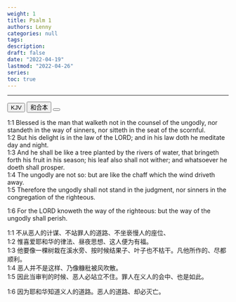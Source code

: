 ```yaml
---
weight: 1
title: Psalm 1
authors: Lenny
categories: null
tags: 
description: 
draft: false
date: "2022-04-19"
lastmod: "2022-04-26"
series:
toc: true
---
```


<!--more-->
---

<!-- Tab links -->

<div class="tab">
  <button class="tablinks active" onclick="tablabel(event, 'english')">KJV</button>
  <button class="tablinks" onclick="tablabel(event, 'chinese')">和合本</button>
  <button class="tablinks" onclick="tablabel(event, 'note')"></button>
</div>

<!-- Tab content -->
<div id="english" class="tabcontent" style="display:block">

1:1 Blessed is the man that walketh not in the counsel of the ungodly, nor standeth in the way of sinners, nor sitteth in the seat of the scornful.  
1:2 But his delight is in the law of the LORD; and in his law doth he meditate day and night.  
1:3 And he shall be like a tree planted by the rivers of water, that bringeth forth his fruit in his season; his leaf also shall not wither; and whatsoever he doeth shall prosper.  
1:4 The ungodly are not so: but are like the chaff which the wind driveth away.  
1:5 Therefore the ungodly shall not stand in the judgment, nor sinners in the congregation of the righteous.  

1:6 For the LORD knoweth the way of the righteous: but the way of the ungodly shall perish.  
</div>

<div id="chinese" class="tabcontent">

1:1 不从恶人的计谋、不站罪人的道路、不坐亵慢人的座位、  
1:2 惟喜爱耶和华的律法、昼夜思想、这人便为有福。  
1:3 他要像一棵树栽在溪水旁、按时候结果子、叶子也不枯干。凡他所作的、尽都顺利。  
1:4 恶人并不是这样、乃像糠秕被风吹散。  
1:5 因此当审判的时候、恶人必站立不住。罪人在义人的会中、也是如此。  

1:6 因为耶和华知道义人的道路。恶人的道路、却必灭亡。  
</div>

<div id="note" class="tabcontent">


</div>